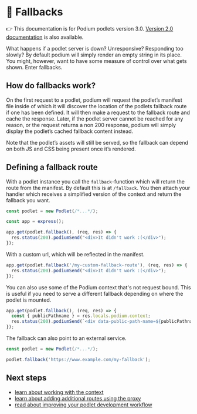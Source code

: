 # 🔌 Fallbacks

👉 This documentation is for Podium podlets version 3.0. [Version 2.0 documentation](/docs/podlets/v2/fallbacks.html) is also available.

What happens if a podlet server is down? Unresponsive? Responding too slowly? By default podium will simply render an empty string in its place. You might, however, want to have some measure of control over what gets shown. Enter fallbacks.

## How do fallbacks work?

On the first request to a podlet, podium will request the podlet’s manifest file inside of which it will discover the location of the podlets fallback route if one has been defined. It will then make a request to the fallback route and cache the response. Later, if the podlet server cannot be reached for any reason, or the request returns a non 200 response, podium will simply display the podlet’s cached fallback content instead.

Note that the podlet’s assets will still be served, so the fallback can depend on both JS and CSS being present once it’s rendered.

## Defining a fallback route

With a podlet instance you call the `fallback`-function which will return the route from the manifest. By default this is at `/fallback`. You then attach your handler which receives a simplified version of the context and return the fallback you want.

```js
const podlet = new Podlet(/*...*/);

const app = express();

app.get(podlet.fallback(), (req, res) => {
  res.status(200).podiumSend("<div>It didn't work :(</div>");
});
```

With a custom url, which will be reflected in the manifest.

```js
app.get(podlet.fallback('/my-custom-fallback-route'), (req, res) => {
  res.status(200).podiumSend("<div>It didn't work :(</div>");
});
```

You can also use some of the Podium context that's not request bound. This is useful if you need to serve a different fallback depending on where the podlet is mounted.

```js
app.get(podlet.fallback(), (req, res) => {
  const { publicPathname } = res.locals.podium.context;
  res.status(200).podiumSend(`<div data-public-path-name=${publicPathname}>It didn't work :(</div>`);
});
```

The fallback can also point to an external service.

```js
const podlet = new Podlet(/*...*/);

podlet.fallback('https://www.example.com/my-fallback');
```

## Next steps

- [learn about working with the context](/docs/podlets/context.html)
- [learn about adding additional routes using the proxy](/docs/podlets/proxying.html)
- [read about improving your podlet development workflow](/docs/podlets/local_development.html)
